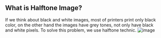 ## What is Halftone Image?
If we think about black and white images, most of printers print only black color, on the other hand the images have grey tones, not only have black and white pixels. To solve this problem, we use halftone technic. 
![image](https://github.com/gokhanggok/halftone_image_matlab/assets/127993044/c0d5e27c-2102-4d98-b62c-3caf8240ee0a)

